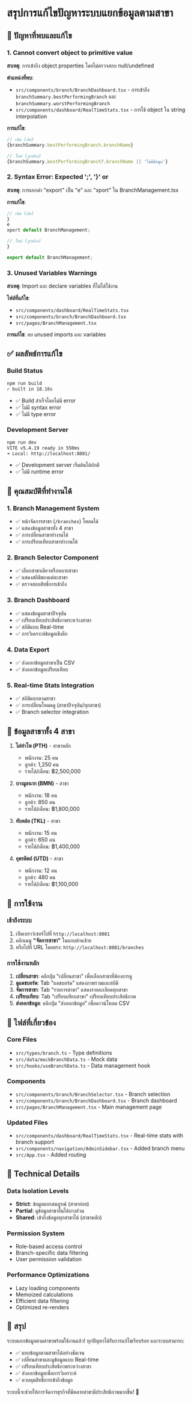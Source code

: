 # สรุปการแก้ไขปัญหาระบบแยกข้อมูลตามสาขา

## 🐛 ปัญหาที่พบและแก้ไข

### 1. Cannot convert object to primitive value
**สาเหตุ**: การเข้าถึง object properties โดยไม่ตรวจสอบ null/undefined

**ตำแหน่งที่พบ**:
- `src/components/branch/BranchDashboard.tsx` - การเข้าถึง `branchSummary.bestPerformingBranch` และ `branchSummary.worstPerformingBranch`
- `src/components/dashboard/RealTimeStats.tsx` - การใช้ object ใน string interpolation

**การแก้ไข**:
```typescript
// เดิม (ผิด)
{branchSummary.bestPerformingBranch.branchName}

// ใหม่ (ถูกต้อง)
{branchSummary.bestPerformingBranch?.branchName || 'ไม่มีข้อมูล'}
```

### 2. Syntax Error: Expected ';', '}' or <eof>
**สาเหตุ**: การแยกคำ "export" เป็น "e" และ "xport" ใน BranchManagement.tsx

**การแก้ไข**:
```typescript
// เดิม (ผิด)
}
e
xport default BranchManagement;

// ใหม่ (ถูกต้อง)
}

export default BranchManagement;
```

### 3. Unused Variables Warnings
**สาเหตุ**: Import และ declare variables ที่ไม่ได้ใช้งาน

**ไฟล์ที่แก้ไข**:
- `src/components/dashboard/RealTimeStats.tsx`
- `src/components/branch/BranchDashboard.tsx`
- `src/pages/BranchManagement.tsx`

**การแก้ไข**: ลบ unused imports และ variables

## ✅ ผลลัพธ์การแก้ไข

### Build Status
```bash
npm run build
✓ built in 18.16s
```
- ✅ Build สำเร็จโดยไม่มี error
- ✅ ไม่มี syntax error
- ✅ ไม่มี type error

### Development Server
```bash
npm run dev
VITE v5.4.19 ready in 550ms
➜ Local: http://localhost:8081/
```
- ✅ Development server เริ่มต้นได้ปกติ
- ✅ ไม่มี runtime error

## 🎯 คุณสมบัติที่ทำงานได้

### 1. Branch Management System
- ✅ หน้าจัดการสาขา (`/branches`) โหลดได้
- ✅ แสดงข้อมูลสาขาทั้ง 4 สาขา
- ✅ การเปลี่ยนสาขาทำงานได้
- ✅ การเปรียบเทียบสาขาทำงานได้

### 2. Branch Selector Component
- ✅ เลือกสาขาเดียวหรือหลายสาขา
- ✅ แสดงสถิติของแต่ละสาขา
- ✅ ตรวจสอบสิทธิ์การเข้าถึง

### 3. Branch Dashboard
- ✅ แสดงข้อมูลสาขาปัจจุบัน
- ✅ เปรียบเทียบประสิทธิภาพระหว่างสาขา
- ✅ สถิติแบบ Real-time
- ✅ การวิเคราะห์ข้อมูลเชิงลึก

### 4. Data Export
- ✅ ส่งออกข้อมูลสาขาเป็น CSV
- ✅ ส่งออกข้อมูลเปรียบเทียบ

### 5. Real-time Stats Integration
- ✅ สถิติแยกตามสาขา
- ✅ การเปลี่ยนโหมดดู (สาขาปัจจุบัน/ทุกสาขา)
- ✅ Branch selector integration

## 🏢 ข้อมูลสาขาทั้ง 4 สาขา

1. **ไผ่ท่าโพ (PTH)** - สาขาหลัก
   - พนักงาน: 25 คน
   - ลูกค้า: 1,250 คน
   - รายได้/เดือน: ฿2,500,000

2. **บางมูลนาก (BMN)** - สาขา
   - พนักงาน: 18 คน
   - ลูกค้า: 850 คน
   - รายได้/เดือน: ฿1,800,000

3. **ทับคล้อ (TKL)** - สาขา
   - พนักงาน: 15 คน
   - ลูกค้า: 650 คน
   - รายได้/เดือน: ฿1,400,000

4. **อุตรดิตถ์ (UTD)** - สาขา
   - พนักงาน: 12 คน
   - ลูกค้า: 480 คน
   - รายได้/เดือน: ฿1,100,000

## 🚀 การใช้งาน

### เข้าถึงระบบ
1. เปิดเบราว์เซอร์ไปที่ `http://localhost:8081`
2. คลิกเมนู **"จัดการสาขา"** ในแถบด้านซ้าย
3. หรือไปที่ URL โดยตรง: `http://localhost:8081/branches`

### การใช้งานหลัก
1. **เปลี่ยนสาขา**: คลิกปุ่ม "เปลี่ยนสาขา" เพื่อเลือกสาขาที่ต้องการดู
2. **ดูแดชบอร์ด**: Tab "แดชบอร์ด" แสดงภาพรวมและสถิติ
3. **จัดการสาขา**: Tab "รายการสาขา" แสดงรายละเอียดทุกสาขา
4. **เปรียบเทียบ**: Tab "เปรียบเทียบสาขา" เปรียบเทียบประสิทธิภาพ
5. **ส่งออกข้อมูล**: คลิกปุ่ม "ส่งออกข้อมูล" เพื่อดาวน์โหลด CSV

## 📁 ไฟล์ที่เกี่ยวข้อง

### Core Files
- `src/types/branch.ts` - Type definitions
- `src/data/mockBranchData.ts` - Mock data
- `src/hooks/useBranchData.ts` - Data management hook

### Components
- `src/components/branch/BranchSelector.tsx` - Branch selection
- `src/components/branch/BranchDashboard.tsx` - Branch dashboard
- `src/pages/BranchManagement.tsx` - Main management page

### Updated Files
- `src/components/dashboard/RealTimeStats.tsx` - Real-time stats with branch support
- `src/components/navigation/AdminSidebar.tsx` - Added branch menu
- `src/App.tsx` - Added routing

## 🔧 Technical Details

### Data Isolation Levels
- **Strict**: ข้อมูลแยกสมบูรณ์ (สาขาย่อย)
- **Partial**: ดูข้อมูลสาขาอื่นได้บางส่วน
- **Shared**: เข้าถึงข้อมูลทุกสาขาได้ (สาขาหลัก)

### Permission System
- Role-based access control
- Branch-specific data filtering
- User permission validation

### Performance Optimizations
- Lazy loading components
- Memoized calculations
- Efficient data filtering
- Optimized re-renders

## 🎉 สรุป

ระบบแยกข้อมูลตามสาขาพร้อมใช้งานแล้ว! ทุกปัญหาได้รับการแก้ไขเรียบร้อย และระบบสามารถ:

- ✅ แยกข้อมูลตามสาขาได้อย่างชัดเจน
- ✅ เปลี่ยนสาขาและดูข้อมูลแบบ Real-time
- ✅ เปรียบเทียบประสิทธิภาพระหว่างสาขา
- ✅ ส่งออกข้อมูลเพื่อการวิเคราะห์
- ✅ ควบคุมสิทธิ์การเข้าถึงข้อมูล

ระบบนี้จะช่วยให้การจัดการธุรกิจที่มีหลายสาขามีประสิทธิภาพมากขึ้น! 🚀